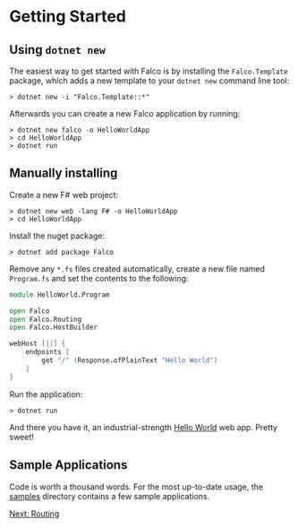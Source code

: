 # Getting Started

## Using `dotnet new`

The easiest way to get started with Falco is by installing the `Falco.Template` package, which adds a new template to your `dotnet new` command line tool:

```shell
> dotnet new -i "Falco.Template::*"
```

Afterwards you can create a new Falco application by running:

```shell
> dotnet new falco -o HelloWorldApp
> cd HelloWorldApp
> dotnet run
```

## Manually installing

Create a new F# web project:

```shell
> dotnet new web -lang F# -o HelloWorldApp
> cd HelloWorldApp
```

Install the nuget package:

```shell
> dotnet add package Falco
```

Remove any `*.fs` files created automatically, create a new file named `Program.fs` and set the contents to the following:

```fsharp
module HelloWorld.Program

open Falco
open Falco.Routing
open Falco.HostBuilder

webHost [||] {
    endpoints [
        get "/" (Response.ofPlainText "Hello World")
    ]
}
```

Run the application:

```shell
> dotnet run
```

And there you have it, an industrial-strength [Hello World](https://github.com/pimbrouwers/Falco/tree/master/samples/HelloWorld) web app. Pretty sweet!

## Sample Applications

Code is worth a thousand words. For the most up-to-date usage, the [samples](https://github.com/pimbrouwers/Falco/tree/master/samples/) directory contains a few sample applications.

[Next: Routing](routing.md)